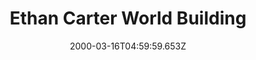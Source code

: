 ---
templateKey: pro-sub-page
thumbnail: /img/pro/maps/map_51s.jpg
date: 2000-03-16T04:59:59.653Z
title: Ethan Carter World Building
description: "MAP"
---